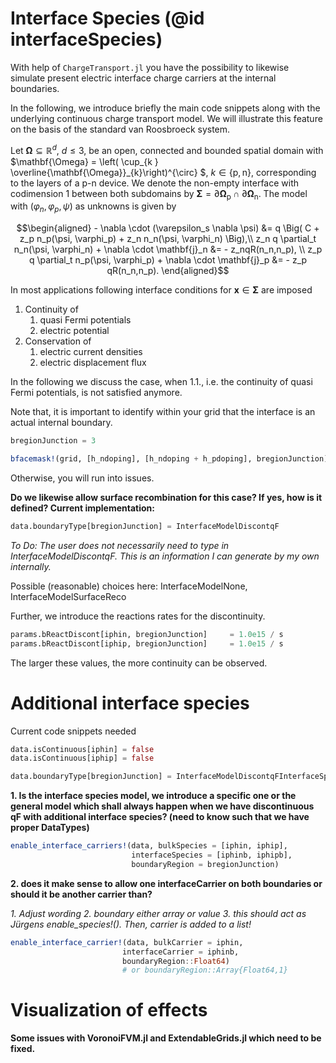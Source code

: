 Interface Species (@id interfaceSpecies)
================================

With help of `ChargeTransport.jl` you have the possibility to likewise simulate present electric
interface charge carriers at the internal boundaries.

In the following, we introduce briefly the main code snippets along with the underlying continuous
charge transport model. We will illustrate this feature on the basis of the standard van Roosbroeck system.

Let $\mathbf{\Omega} \subseteq \mathbb{R}^d$,
$d \leq 3$, be an open, connected and bounded spatial domain with
$\mathbf{\Omega} = \left( \cup_{k } \overline{\mathbf{\Omega}}_{k}\right)^{\circ}
$,
$k \in \{\text{p}, \text{n}\}$, corresponding to the layers of a p-n device.
We denote the non-empty interface with codimension $1$ between both subdomains by
$\mathbf{\Sigma} = \partial \mathbf{\Omega}_{\text{p}} \cap \partial \mathbf{\Omega}_{\text{n}}$.
The model with $(\varphi_n, \varphi_p, \psi)$ as unknowns is given by

```math
\begin{aligned}
	- \nabla \cdot (\varepsilon_s \nabla \psi) &= q \Big( C + z_p n_p(\psi, \varphi_p) + z_n n_n(\psi, \varphi_n) \Big),\\
	z_n q \partial_t n_n(\psi, \varphi_n) + \nabla \cdot \mathbf{j}_n &= - z_nqR(n_n,n_p), \\
	z_p q \partial_t n_p(\psi, \varphi_p) + \nabla \cdot \mathbf{j}_p &= - z_p qR(n_n,n_p).
\end{aligned}
```
In most applications following interface conditions for $\mathbf{x} \in \mathbf{\Sigma}$ are imposed

1. Continuity of
    1. quasi Fermi potentials
    2. electric potential
2. Conservation of
    1. electric current densities
    2. electric displacement flux

In the following we discuss the case, when 1.1., i.e. the continuity of quasi Fermi potentials, is not satisfied anymore.

Note that, it is important to identify within your grid that the interface is an actual internal boundary.

```julia
bregionJunction = 3

bfacemask!(grid, [h_ndoping], [h_ndoping + h_pdoping], bregionJunction)

```
Otherwise, you will run into issues.


**Do we likewise allow surface recombination for this case? If yes, how is it defined?
Current implementation:**

```julia
data.boundaryType[bregionJunction] = InterfaceModelDiscontqF
```

*To Do: The user does not necessarily need to type in InterfaceModelDiscontqF. This is an
information I can generate by my own internally.*

Possible (reasonable) choices here: InterfaceModelNone, InterfaceModelSurfaceReco


Further, we introduce the reactions rates for the discontinuity.

```julia
params.bReactDiscont[iphin, bregionJunction]     = 1.0e15 / s
params.bReactDiscont[iphip, bregionJunction]     = 1.0e15 / s
```

The larger these values, the more continuity can be observed.


Additional interface species
================================

Current code snippets needed

```julia
data.isContinuous[iphin] = false
data.isContinuous[iphip] = false
```

```julia
data.boundaryType[bregionJunction] = InterfaceModelDiscontqFInterfaceSpecies
```


**1. Is the interface species model, we introduce a specific one or the general model which shall
     always happen when we have discontinuous qF with additional interface species?
	 (need to know such that we have proper DataTypes)**


```julia
enable_interface_carriers!(data, bulkSpecies = [iphin, iphip],
                           interfaceSpecies = [iphinb, iphipb],
						   boundaryRegion = bregionJunction)
```
**2. does it make sense to allow one interfaceCarrier on both boundaries or should it be another carrier than?**


*1. Adjust wording 2. boundary either array or value 3. this should act as Jürgens enable_species!(). Then, carrier is added to a list!*
```julia
enable_interface_carrier!(data, bulkCarrier = iphin,
                         interfaceCarrier = iphinb,
						 boundaryRegion::Float64)
						 # or boundaryRegion::Array{Float64,1}
```


Visualization of effects
================================

**Some issues with VoronoiFVM.jl and ExtendableGrids.jl which need to be fixed.**
